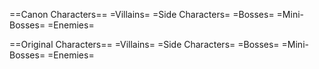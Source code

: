 ==Canon Characters==
=Villains=
=Side Characters=
=Bosses=
=Mini-Bosses=
=Enemies=

==Original Characters==
=Villains=
=Side Characters=
=Bosses=
=Mini-Bosses=
=Enemies=
